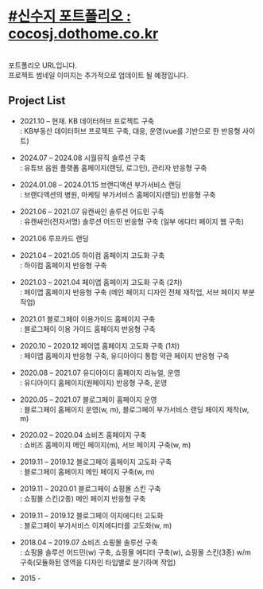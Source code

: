 # [#신수지 포트폴리오 : cocosj.dothome.co.kr](http://cocosj.dothome.co.kr)
<br>
포트폴리오 URL입니다.<br>
프로젝트 썸네일 이미지는 추가적으로 업데이트 될 예정입니다.

## Project List
* 2021.10 – 현재. KB 데이터허브 프로젝트 구축<br>
  : KB부동산 데이터허브 프로젝트 구축, 대응, 운영(vue를 기반으로 한 반응형 사이트)

* 2024.07 – 2024.08 시월뮤직 솔루션 구축<br>
  : 유튜브 음원 플랫폼 홈페이지(랜딩, 로그인), 관리자 반응형 구축

* 2024.01.08 – 2024.01.15 브랜디액션 부가서비스 랜딩<br>
  : 브랜디액션의 병원, 마케팅 부가서비스 홈페이지(랜딩) 반응형 구축

* 2021.06 – 2021.07 유캔싸인 솔루션 어드민 구축<br>
  : 유캔싸인(전자서명) 솔루션 어드민 반응형 구축 (일부 에디터 페이지 웹 구축)

* 2021.06 루프카드 랜딩<br>

* 2021.04 – 2021.05 하이컴 홈페이지 고도화 구축<br>
  : 하이컴 홈페이지 반응형 구축

* 2021.03 – 2021.04 페이앱 홈페이지 고도화 구축 (2차)<br>
  : 페이앱 홈페이지 반응형 구축 (메인 페이지 디자인 전체 재작업, 서브 페이지 부분 작업)

* 2021.01 블로그페이 이용가이드 홈페이지 구축<br>
  : 블로그페이 이용 가이드 홈페이지 반응형 구축

* 2020.10 – 2020.12 페이앱 홈페이지 고도화 구축 (1차)<br>
  : 페이앱 홈페이지 반응형 구축, 유디아이디 통합 약관 페이지 반응형 구축

* 2020.08 – 2021.07 유디아이디 홈페이지 리뉴얼, 운영<br>
  : 유디아이디 홈페이지(원페이지) 반응형 구축, 운영

* 2020.05 – 2021.07 블로그페이 홈페이지 운영<br>
  : 블로그페이 홈페이지 운영(w, m), 블로그페이 부가서비스 랜딩 페이지 제작(w, m)

* 2020.02 – 2020.04 쇼비즈 홈페이지 구축<br>
  : 쇼비즈 홈페이지 메인 페이지(m), 서브 페이지 구축(w, m)

* 2019.11 – 2019.12 블로그페이 홈페이지 고도화 구축<br>
  : 블로그페이 홈페이지 메인 페이지 구축(w, m)

* 2019.11 – 2020.01 블로그페이 쇼핑몰 스킨 구축<br>
  : 쇼핑몰 스킨(2종) 메인 페이지 반응형 구축

* 2019.11 – 2019.12 블로그페이 이지에디터 고도화<br>
  : 블로그페이 부가서비스 이지에디터를 고도화(w, m)

* 2018.04 – 2019.07 쇼비즈 쇼핑몰 솔루션 구축<br>
  : 쇼핑몰 솔루션 어드민(w) 구축, 쇼핑몰 에디터 구축(w), 쇼핑몰 스킨(3종) w/m 구축(모듈화된 영역을 디자인 타입별로 분기하며 작업)

* 2015 - 


